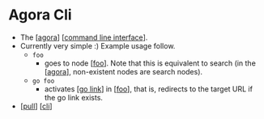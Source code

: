 # Agora Cli

- The [[agora]] [[command line interface]].
- Currently very simple :) Example usage follow.
  - ```foo```
    - goes to node [[foo]]. Note that this is equivalent to search (in the [[agora]], non-existent nodes are search nodes).
  - ```go foo```
    - activates [[go link]] in [[foo]], that is, redirects to the target URL if the go link exists.
- [[pull]] [[cli]]


[//begin]: # "Autogenerated link references for markdown compatibility"
[agora]: agora "Agora"
[command line interface]: command-line-interface "Command Line Interface"
[foo]: foo "Foo"
[go link]: go-link "Go Link"
[pull]: pull "Pull"
[cli]: cli "CLI"
[//end]: # "Autogenerated link references"